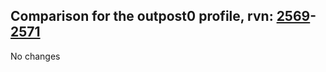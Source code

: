 ## Comparison for the outpost0 profile, rvn: [2569](https://github.com/PRO100KatYT/FortniteProfileRevisions/tree/main/profiles/outpost0/2569%20outpost0.json)-[2571](https://github.com/PRO100KatYT/FortniteProfileRevisions/tree/main/profiles/outpost0/2571%20outpost0.json)

No changes
